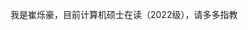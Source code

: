 我是崔烁豪，目前计算机硕士在读（2022级），请多多指教

<!---
tsuish/tsuish is a ✨ special ✨ repository because its `README.md` (this file) appears on your GitHub profile.
You can click the Preview link to take a look at your changes.
--->

